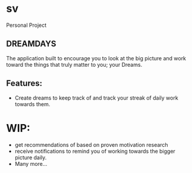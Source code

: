 # sv

Personal Project

## DREAMDAYS

The application built to encourage you to look at the big picture and work toward the things that truly matter to you; your Dreams.

## Features:

- Create dreams to keep track of and track your streak of daily work towards them.

# WIP:

- get recommendations of based on proven motivation research
- receive notifications to remind you of working towards the bigger picture daily.
- Many more...
